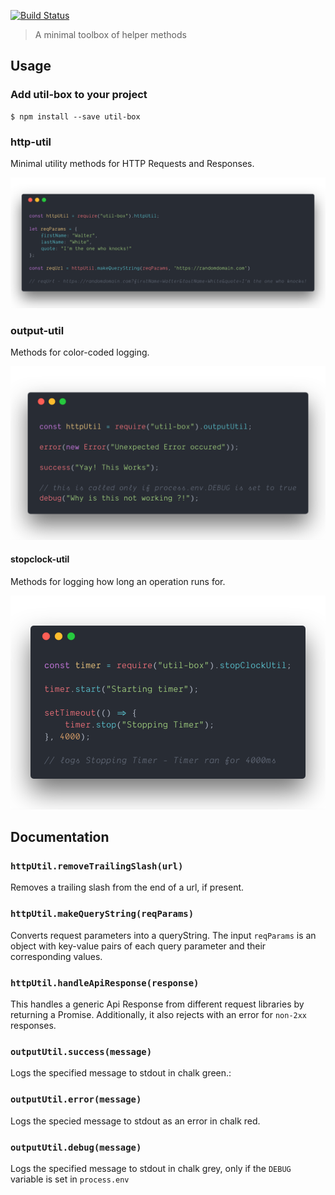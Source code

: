 [![Build Status](https://travis-ci.org/Shriram-Balaji/util-box.svg?branch=master)](https://travis-ci.org/Shriram-Balaji/util-box)


>  A minimal toolbox of helper methods

## Usage

### Add util-box to your project

```console
$ npm install --save util-box
```

### http-util

 Minimal utility methods for HTTP Requests and Responses.

![Http Util Example](./media/http.util.png)

### output-util

Methods for color-coded logging.

![Output Util Example](./media/output.util.png)

#### stopclock-util

Methods for logging how long an operation runs for.

![Stop Clock Util](./media/stop-clock.util.png)

## Documentation

### `httpUtil.removeTrailingSlash(url)`

Removes a trailing slash from the end of a url, if present.

### `httpUtil.makeQueryString(reqParams)`

Converts request parameters into a queryString. The input `reqParams` is an object with key-value pairs of each query parameter and their corresponding values.

### `httpUtil.handleApiResponse(response)`

This handles a generic Api Response from different request libraries by returning a Promise. Additionally, it also rejects with an error for `non-2xx` responses.

### `outputUtil.success(message)`

Logs the specified message to stdout in chalk green.:

### `outputUtil.error(message)`

Logs the specied message to stdout as an error in chalk red.

### `outputUtil.debug(message)`

Logs the specified message to stdout in chalk grey, only if the `DEBUG` variable is set in `process.env`